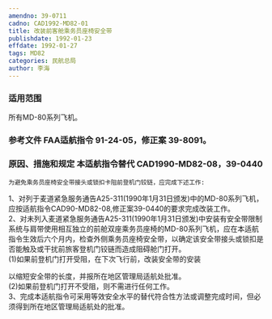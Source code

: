 ```yaml
---
amendno: 39-0711  
cadno: CAD1992-MD82-01  
title: 改装前客舱乘务员座椅安全带  
publishdate: 1992-01-23  
effdate: 1992-01-27  
tags: MD82  
categories: 民航总局  
author: 李海  
---
```

  
### 适用范围  
所有MD-80系列飞机。  
  
<!--more-->  
### 参考文件    FAA适航指令 91-24-05，修正案 39-8091。  
  
### 原因、措施和规定 本适航指令替代 CAD1990-MD82-08，39-0440  
    为避免乘务员座椅安全带接头或锁扣卡阻前登机门铰链，应完成下述工作:  
1、对列于麦道紧急服务通告A25-311(1990年1月31日颁发)中的MD-80系列飞机，应按适航指令CAD90-MD82-08,修正案39-0440的要求完成改装工作。  
    2、对未列入麦道紧急服务通告A25-311(1990年1月31日颁发)中安装有安全带限制系统与肩带使用相互独立的前舱双座乘务员座椅的MD-80系列飞机，应在本适航指令生效后六个月内，检查外侧乘务员座椅安全带，以确定该安全带接头或锁扣是否能触及或干扰前旅客登机门铰链而造成阻碍舱门打开。  
      (1)如果前登机门打开受阻，在下次飞行前，改装安全带的安装  
   
以缩短安全带的长度，并报所在地区管理局适航处批准。  
(2)如果前登机门打开不受阻，则不需进行任何工作。  
    3、完成本适航指令可采用等效安全水平的替代符合性方法或调整完成时间，但必须得到所在地区管理局适航处的批准。  
